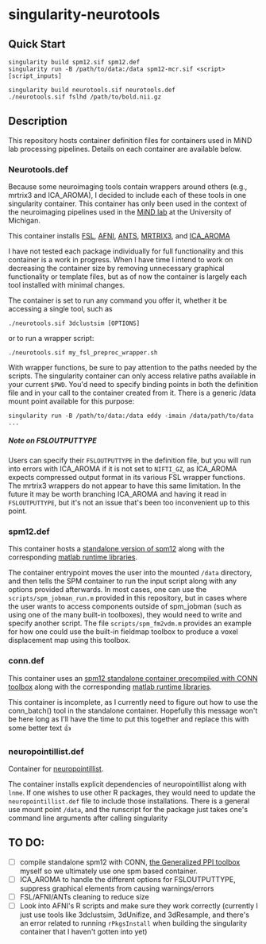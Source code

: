 # singularity-neurotools

## Quick Start

```
singularity build spm12.sif spm12.def
singularity run -B /path/to/data:/data spm12-mcr.sif <script> [script_inputs]
```

```
singularity build neurotools.sif neurotools.def
./neurotools.sif fslhd /path/to/bold.nii.gz
```

## Description

This repository hosts container definition files for containers used in MiND lab processing pipelines. Details on each container are available below.

### Neurotools.def

Because some neuroimaging tools contain wrappers around others (e.g., mrtrix3 and ICA_AROMA), I decided to include each of these tools in one singularity container. This container has only been used in the context of the neuroimaging pipelines used in the [MiND lab](https://sites.lsa.umich.edu/mindlab/) at the University of Michigan.

This container installs [FSL](https://fsl.fmrib.ox.ac.uk/fsl/fslwiki), [AFNI](https://afni.nimh.nih.gov/), [ANTS](https://github.com/ANTsX/ANTs), [MRTRIX3](https://www.mrtrix.org/), and [ICA_AROMA](https://github.com/maartenmennes/ICA-AROMA)

I have not tested each package individually for full functionality and this container is a work in progress. When I have time I intend to work on decreasing the container size by removing unnecessary graphical functionality or template files, but as of now the container is largely each tool installed with minimal changes.

The container is set to run any command you offer it, whether it be accessing a single tool, such as

```
./neurotools.sif 3dclustsim [OPTIONS]
```

or to run a wrapper script:

```
./neurotools.sif my_fsl_preproc_wrapper.sh
```

With wrapper functions, be sure to pay attention to the paths needed by the scripts. The singularity container can only access relative paths available in your current `$PWD`. You'd need to specify binding points in both the definition file and in your call to the container created from it. There is a generic /data mount point available for this purpose:

```
singularity run -B /path/to/data:/data eddy -imain /data/path/to/data ...
```

##### Note on FSLOUTPUTTYPE

Users can specify their `FSLOUTPUTTYPE` in the definition file, but you will run into errors with ICA_AROMA if it is not set to `NIFTI_GZ`, as ICA_AROMA expects compressed output format in its various FSL wrapper functions. The mrtrix3 wrappers do not appear to have this same limitation. In the future it may be worth branching ICA_AROMA and having it read in `FSLOUTPUTTYPE`, but it's not an issue that's been too inconvenient up to this point.

### spm12.def

This container hosts a [standalone version of spm12](https://en.wikibooks.org/wiki/SPM/Standalone) along with the corresponding [matlab runtime libraries](https://www.mathworks.com/products/compiler/matlab-runtime.html).

The container entrypoint moves the user into the mounted `/data` directory, and then tells the SPM container to run the input script along with any options provided afterwards. In most cases, one can use the `scripts/spm_jobman_run.m` provided in this repository, but in cases where the user wants to access components outside of spm_jobman (such as using one of the many built-in toolboxes), they would need to write and specify another script. The file `scripts/spm_fm2vdm.m` provides an example for how one could use the built-in fieldmap toolbox to produce a voxel displacement map using this toolbox.

### conn.def

This container uses an [spm12 standalone container precompiled with CONN toolbox](https://www.nitrc.org/projects/conn) along with the corresponding [matlab runtime libraries](https://www.mathworks.com/products/compiler/matlab-runtime.html).

This container is incomplete, as I currently need to figure out how to use the conn_batch() tool in the standalone container. Hopefully this message won't be here long as I'll have the time to put this together and replace this with some better text :+1:

### neuropointillist.def

Container for [neuropointillist](https://ibic.github.io/neuropointillist/).

The container installs explicit dependencies of neuropointillist along with `lnme`. If one wishes to use other R packages, they would need to update the `neuropointillist.def` file to include those installations. There is a general use mount point `/data`, and the runscript for the package just takes one's command line arguments after calling singularity

## TO DO:

- [ ] compile standalone spm12 with CONN, [the Generalized PPI toolbox](https://www.nitrc.org/projects/gppi) myself so we ultimately use one spm based container.
- [ ] ICA_AROMA to handle the different options for FSLOUTPUTTYPE, suppress graphical elements from causing warnings/errors
- [ ] FSL/AFNI/ANTs cleaning to reduce size
- [ ] Look into AFNI's R scripts and make sure they work correctly (currently I just use tools like 3dclustsim, 3dUnifize, and 3dResample, and there's an error related to running `rPkgsInstall` when building the singularity container that I haven't gotten into yet)
